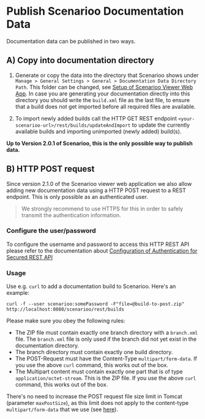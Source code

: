 # Publish Scenarioo Documentation Data

Documentation data can be published in two ways.

## A) Copy into documentation directory

1. Generate or copy the data into the directory that Scenarioo shows under `Manage > General Settings > General > Documentation Data Directory Path`. This folder can be changed, see [Setup of Scenarioo Viewer Web App](Scenarioo-Viewer-Web-Application-Setup.md). In case you are generating your documentation directly into this directory you should write the `build.xml` file as the last file, to ensure that a build does not get imported before all required files are available.

2. To import newly added builds call the HTTP GET REST endpoint `<your-scenarioo-url>/rest/builds/updateAndImport` to update the currently available builds and importing unimported (newly added) build(s).

**Up to Version 2.0.1 of Scenarioo, this is the only possible way to publish data.**

## B) HTTP POST request

Since version 2.1.0 of the Scenarioo viewer web application we also allow adding new documentation data using a HTTP POST request to a REST endpoint. This is only possible as an authenticated user.

> We strongly recommend to use HTTPS for this in order to safely transmit the authentication information.

### Configure the user/password

To configure the username and password to access this HTTP REST API please refer to the documentation about [Configuration of Authentication for Secured REST API](Configuration.md#authentication-for-secured-rest-api) 

### Usage

Use e.g. `curl` to add a documentation build to Scenarioo. Here's an example:

```
curl -f --user scenarioo:somePassword -F"file=@build-to-post.zip" http://localhost:8080/scenarioo/rest/builds
```

Please make sure you obey the following rules:

* The ZIP file must contain exactly one branch directory with a `branch.xml` file. The `branch.xml` file is only used if the branch did not yet exist in the documentation directory.
* The branch directory must contain exactly one build directory.
* The POST-Request must have the Content-Type `multipart/form-data`. If you use the above `curl` command, this works out of the box.
* The Multipart content must contain exactly one part that is of type `application/octet-stream`. This is the ZIP file. If you use the above `curl` command, this works out of the box.

There's no need to increase the POST request file size limit in Tomcat (parameter `maxPostSize`), as this limit does not apply to the content-type `multipart/form-data` that we use (see [here](http://stackoverflow.com/questions/14075287/does-maxpostsize-apply-to-multipart-form-data-file-uploads)).
